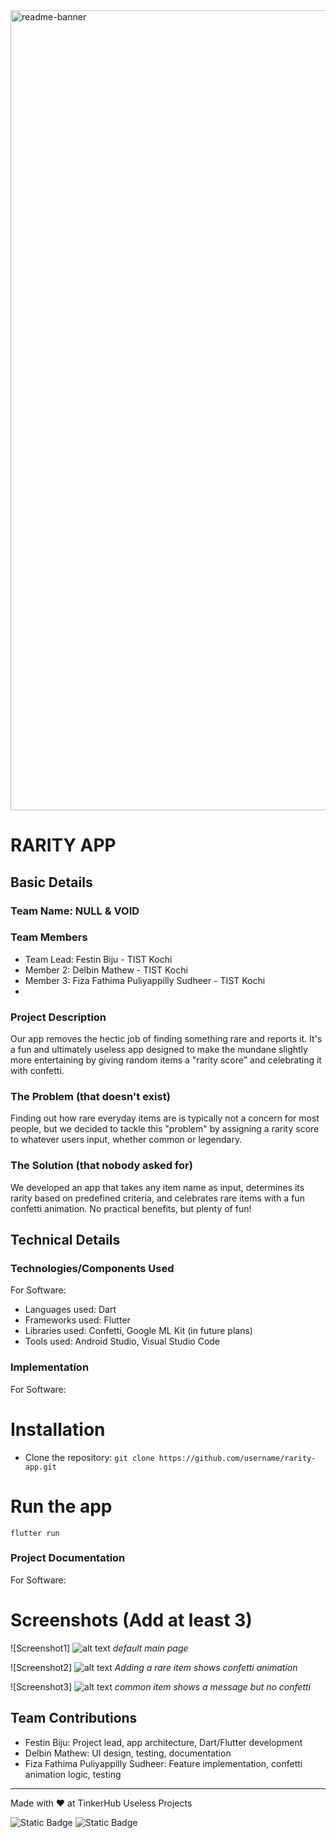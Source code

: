 <img width="1280" alt="readme-banner" src="https://github.com/user-attachments/assets/35332e92-44cb-425b-9dff-27bcf1023c6c">

# RARITY APP


## Basic Details
### Team Name: NULL & VOID


### Team Members
- Team Lead: Festin Biju - TIST Kochi
- Member 2: Delbin Mathew - TIST Kochi
- Member 3: Fiza Fathima Puliyappilly Sudheer - TIST Kochi
- 
### Project Description
Our app removes the hectic job of finding something rare and reports it. It's a fun and ultimately useless app designed to make the mundane slightly more entertaining by giving random items a "rarity score" and celebrating it with confetti.

### The Problem (that doesn't exist)
Finding out how rare everyday items are is typically not a concern for most people, but we decided to tackle this "problem" by assigning a rarity score to whatever users input, whether common or legendary.

### The Solution (that nobody asked for)
We developed an app that takes any item name as input, determines its rarity based on predefined criteria, and celebrates rare items with a fun confetti animation. No practical benefits, but plenty of fun!

## Technical Details
### Technologies/Components Used
For Software:
- Languages used: Dart
- Frameworks used: Flutter
- Libraries used: Confetti, Google ML Kit (in future plans)
- Tools used: Android Studio, Visual Studio Code

### Implementation
For Software:
# Installation
- Clone the repository:
`git clone https://github.com/username/rarity-app.git`
# Run the app
`flutter run`

### Project Documentation
For Software:
# Screenshots (Add at least 3)
![Screenshot1]
![alt text](https://github.com/FestinBiju/useless_project_temp/blob/main/images/img%201.jpg?raw=true)
*default main page*

![Screenshot2]
![alt text](https://github.com/FestinBiju/useless_project_temp/blob/main/images/img%202.jpg?raw=true)
*Adding a rare item shows confetti animation*

![Screenshot3]
![alt text](https://github.com/FestinBiju/useless_project_temp/blob/main/images/img%203.jpg?raw=true)
*common item shows a message but no confetti*

## Team Contributions
- Festin Biju: Project lead, app architecture, Dart/Flutter development
- Delbin Mathew: UI design, testing, documentation
- Fiza Fathima Puliyappilly Sudheer: Feature implementation, confetti animation logic, testing

---
Made with ❤️ at TinkerHub Useless Projects 

![Static Badge](https://img.shields.io/badge/TinkerHub-24?color=%23000000&link=https%3A%2F%2Fwww.tinkerhub.org%2F)
![Static Badge](https://img.shields.io/badge/UselessProject--24-24?link=https%3A%2F%2Fwww.tinkerhub.org%2Fevents%2FQ2Q1TQKX6Q%2FUseless%2520Projects)



